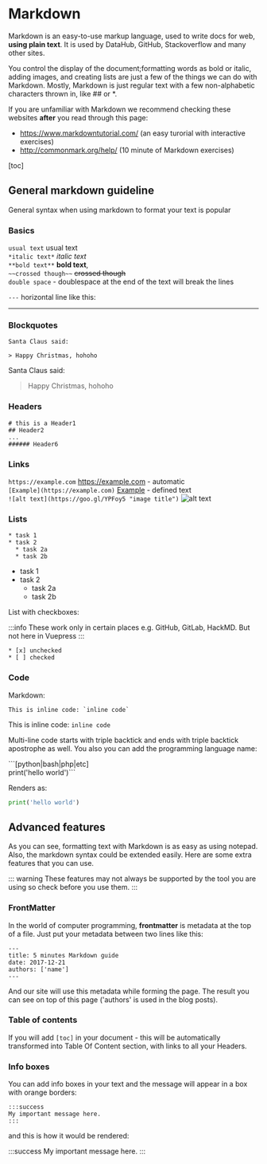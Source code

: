 #  Markdown

Markdown is an easy-to-use markup language, used to write docs for web, **using plain text**. It is used by DataHub, GitHub, Stackoverflow and many other sites.

You control the display of the document;formatting words as bold or italic, adding images, and creating lists are just a few of the things we can do with Markdown. Mostly, Markdown is just regular text with a few non-alphabetic characters thrown in, like ## or *.

If you are unfamiliar with Markdown we recommend checking these websites **after** you read through this page: 
* https://www.markdowntutorial.com/ (an easy turorial with interactive exercises)
* http://commonmark.org/help/ (10 minute of Markdown exercises)

[toc]

## General markdown guideline

General syntax when using markdown to format your text is popular

### Basics

`usual text` usual text  
`*italic text*` *italic text*   
`**bold text**` **bold text**,  
`~~crossed though~~` ~~crossed though~~  
`double space` - doublespace at the end of the text will break the lines


`---` horizontal line like this:

---


### Blockquotes

```
Santa Claus said:

> Happy Christmas, hohoho
```

Santa Claus said:

> Happy Christmas, hohoho


### Headers

```
# this is a Header1
## Header2
...
###### Header6
```

### Links

`https://example.com` https://example.com - automatic  
`[Example](https://example.com)` [Example](https://datahub.io) - defined text  
`![alt text](https://goo.gl/YPFoy5 "image title")`
![alt text](https://goo.gl/YPFoy5 "image title")

### Lists

```
* task 1
* task 2
  * task 2a
  * task 2b
```

* task 1
* task 2
  * task 2a
  * task 2b

List with checkboxes:

:::info
These work only in certain places e.g. GitHub, GitLab, HackMD. But not here in Vuepress
:::

```
* [x] unchecked
* [ ] checked
```

### Code

Markdown:

```
This is inline code: `inline code`
```

This is inline code: `inline code`

Multi-line code starts with triple backtick and ends with triple backtick apostrophe as well. You also you can add the programming language name:

\```[python|bash|php|etc]  
print('hello world')```

Renders as:

```python
print('hello world')
```

## Advanced features

As you can see, formatting text with Markdown is as easy as using notepad. Also, the markdown syntax could be extended easily. Here are some extra features that you can use.

::: warning
These features may not always be supported by the tool you are using so check before you use them.
:::

### FrontMatter

In the world of computer programming, **frontmatter** is metadata at the top of a file.
Just put your metadata between two lines like this:

```
---
title: 5 minutes Markdown guide
date: 2017-12-21
authors: ['name']
---
```

And our site will use this metadata while forming the page. The result you can see on top of this page ('authors' is used in the blog posts).

### Table of contents

If you will add `[toc]` in your document - this will be automatically transformed into Table Of Content section, with links to all your Headers.

### Info boxes

You can add info boxes in your text and the message will appear in a box with orange borders:

```
:::success
My important message here.
:::
```

and this is how it would be rendered:

:::success
My important message here.
:::